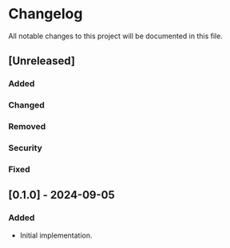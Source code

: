 # Changelog

All notable changes to this project will be documented in this file.

## [Unreleased]

### Added

### Changed

### Removed

### Security

### Fixed

## [0.1.0] - 2024-09-05

### Added

- Initial implementation.
